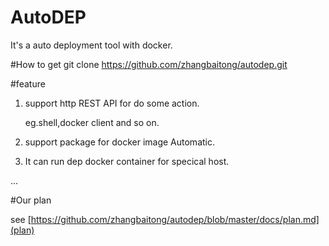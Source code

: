 # AutoDEP
It's a auto deployment tool with docker.

#How to get
git clone https://github.com/zhangbaitong/autodep.git

#feature

1. support http REST API for do some action.

	eg.shell,docker client and so on.

2. support package for docker image Automatic.

3. It can run dep docker container for specical host.

...

#Our plan

see [https://github.com/zhangbaitong/autodep/blob/master/docs/plan.md](plan)
